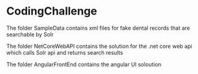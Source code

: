 # CodingChallenge

The folder SampleData contains xml files for fake dental records that are searchable by Solr

The folder NetCoreWebAPI contains the solution for the .net core web api which calls Solr api and returns search results

The folder AngularFrontEnd contains the angular UI soloution 

